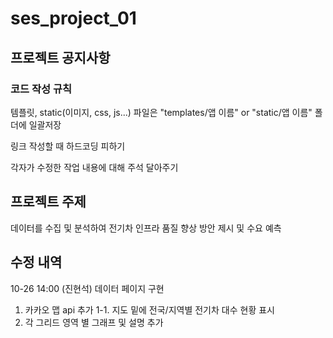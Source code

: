 # ses_project_01

## 프로젝트 공지사항
### 코드 작성 규칙

템플릿, static(이미지, css, js...) 파일은 "templates/앱 이름" or "static/앱 이름" 폴더에 일괄저장  

링크 작성할 때 하드코딩 피하기

각자가 수정한 작업 내용에 대해 주석 달아주기

## 프로젝트 주제
데이터를 수집 및 분석하여 전기차 인프라 품질 향상 방안 제시 및 수요 예측

## 수정 내역
10-26 14:00 (진현석)
데이터 페이지 구현

1. 카카오 맵 api 추가
    1-1. 지도 밑에 전국/지역별 전기차 대수 현황 표시
2. 각 그리드 영역 별 그래프 및 설명 추가
